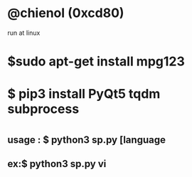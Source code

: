 
<h1>@chienol (0xcd80)</h1>


run at linux

<h1>$sudo apt-get install mpg123</h1>
<h1>$ pip3 install PyQt5 tqdm subprocess<h1>
 
<h2>usage : $ python3 sp.py [language</h2>
<h2>ex:$ python3 sp.py vi</h2>
